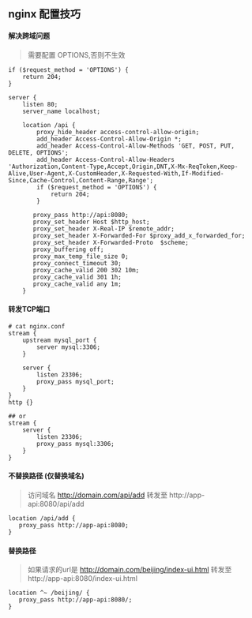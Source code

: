 ## nginx 配置技巧

#### 解决跨域问题
> 需要配置 OPTIONS,否则不生效
```
if ($request_method = 'OPTIONS') {
    return 204;
}
```

```
server {
    listen 80;
    server_name localhost;

    location /api {
        proxy_hide_header access-control-allow-origin;
        add_header Access-Control-Allow-Origin *;
        add_header Access-Control-Allow-Methods 'GET, POST, PUT, DELETE, OPTIONS';
        add_header Access-Control-Allow-Headers 'Authorization,Content-Type,Accept,Origin,DNT,X-Mx-ReqToken,Keep-Alive,User-Agent,X-CustomHeader,X-Requested-With,If-Modified-Since,Cache-Control,Content-Range,Range';
        if ($request_method = 'OPTIONS') {
            return 204;
        }
        
       proxy_pass http://api:8080;
       proxy_set_header Host $http_host;
       proxy_set_header X-Real-IP $remote_addr;
       proxy_set_header X-Forwarded-For $proxy_add_x_forwarded_for;
       proxy_set_header X-Forwarded-Proto  $scheme;
       proxy_buffering off;
       proxy_max_temp_file_size 0;
       proxy_connect_timeout 30;
       proxy_cache_valid 200 302 10m;
       proxy_cache_valid 301 1h;
       proxy_cache_valid any 1m;
    }
```

#### 转发TCP端口
```
# cat nginx.conf
stream {
    upstream mysql_port {
        server mysql:3306;
    }

    server {
        listen 23306;
        proxy_pass mysql_port;
    }
}
http {}

## or
stream {
    server {
        listen 23306;
        proxy_pass mysql:3306;
    }
}

```

#### 不替换路径 (仅替换域名)
> 访问域名 http://domain.com/api/add 转发至 http://app-api:8080/api/add
```
location /api/add {
   proxy_pass http://app-api:8080;
} 
```

#### 替换路径
> 如果请求的url是 http://domain.com/beijing/index-ui.html 转发至 http://app-api:8080/index-ui.html
```
location ^~ /beijing/ {
   proxy_pass http://app-api:8080/;
}
```

